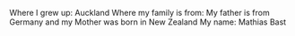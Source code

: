 Where I grew up: Auckland
Where my family is from: My father is from Germany and my Mother was born in New Zealand
My name: Mathias Bast